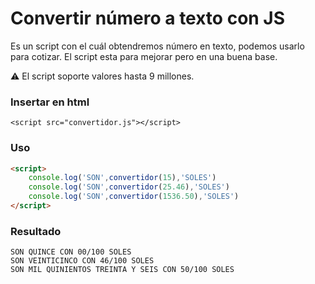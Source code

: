 # Convertir número a texto con JS

Es un script con el cuál obtendremos número en texto, podemos usarlo para cotizar. El script esta para mejorar pero en una buena base. 	

⚠ El script soporte valores hasta 9 millones.


### Insertar en html

`<script src="convertidor.js"></script>`


### Uso
```html
<script>
	console.log('SON',convertidor(15),'SOLES')
	console.log('SON',convertidor(25.46),'SOLES')
	console.log('SON',convertidor(1536.50),'SOLES')
</script>
```

### Resultado

```
SON QUINCE CON 00/100 SOLES
SON VEINTICINCO CON 46/100 SOLES
SON MIL QUINIENTOS TREINTA Y SEIS CON 50/100 SOLES
```
